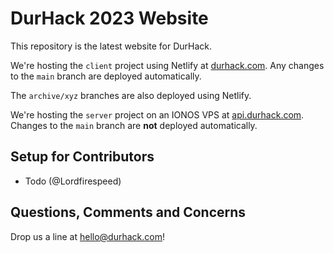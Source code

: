 # DurHack 2023 Website
This repository is the latest website for DurHack.

We're hosting the `client` project using Netlify at [durhack.com](https://durhack.com).
Any changes to the `main` branch are deployed automatically. 

The `archive/xyz` branches are also deployed using Netlify.

We're hosting the `server` project on an IONOS VPS at [api.durhack.com](https://api.durhack.com).
Changes to the `main` branch are **not** deployed automatically.

## Setup for Contributors

- Todo (@Lordfirespeed)

## Questions, Comments and Concerns
Drop us a line at [hello@durhack.com](mailto:hello@durhack.com)!
